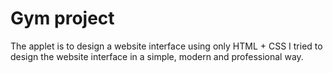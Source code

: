 # Gym project

The applet is to design a website interface using only HTML + CSS
I tried to design the website interface in a simple, modern and professional way.
